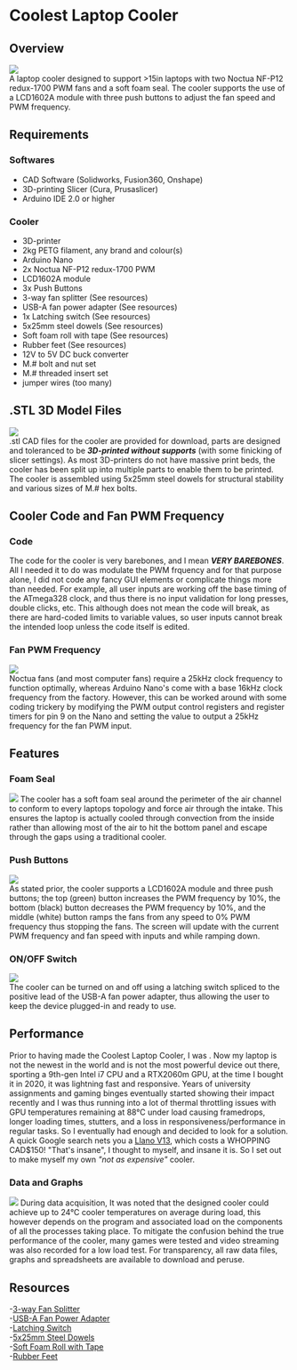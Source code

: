 # Coolest Laptop Cooler
## Overview
![](/images/cooler3.jpg)  
A laptop cooler designed to support >15in laptops with two Noctua NF-P12 redux-1700 PWM fans and a soft foam seal. The cooler supports the use of a LCD1602A module with three push buttons to adjust the fan speed and PWM frequency.

## Requirements
### Softwares
- CAD Software (Solidworks, Fusion360, Onshape)
- 3D-printing Slicer (Cura, Prusaslicer)
- Arduino IDE 2.0 or higher
### Cooler
- 3D-printer
- 2kg PETG filament, any brand and colour(s)
- Arduino Nano
- 2x Noctua NF-P12 redux-1700 PWM
- LCD1602A module
- 3x Push Buttons
- 3-way fan splitter (See resources)
- USB-A fan power adapter (See resources)
- 1x Latching switch (See resources)
- 5x25mm steel dowels (See resources)
- Soft foam roll with tape (See resources)
- Rubber feet (See resources)
- 12V to 5V DC buck converter
- M.# bolt and nut set
- M.# threaded insert set
- jumper wires (too many)

## .STL 3D Model Files
![](/images/cooler_iso.png)  
.stl CAD files for the cooler are provided for download, parts are designed and toleranced to be **_3D-printed without supports_** (with some finicking of slicer settings). As most 3D-printers do not have massive print beds, the cooler has been split up into multiple parts to enable them to be printed. The cooler is assembled using 5x25mm steel dowels for structural stability and various sizes of M.# hex bolts.

## Cooler Code and Fan PWM Frequency
### Code
The code for the cooler is very barebones, and I mean **_VERY BAREBONES_**. All I needed it to do was modulate the PWM frquency and for that purpose alone, I did not code any fancy GUI elements or complicate things more than needed. For example, all user inputs are working off the base timing of the ATmega328 clock, and thus there is no input validation for long presses, double clicks, etc. This although does not mean the code will break, as there are hard-coded limits to variable values, so user inputs cannot break the intended loop unless the code itself is edited.
### Fan PWM Frequency
![](/images/25kHz_PWM_logic.png)  
Noctua fans (and most computer fans) require a 25kHz clock frequency to function optimally, whereas Arduino Nano's come with a base 16kHz clock frequency from the factory. However, this can be worked around with some coding trickery by modifying the PWM output control registers and register timers for pin 9 on the Nano and setting the value to output a 25kHz frequency for the fan PWM input.

## Features
### Foam Seal
![](/images/cooler2.jpg)
The cooler has a soft foam seal around the perimeter of the air channel to conform to every laptops topology and force air through the intake. This ensures the laptop is actually cooled through convection from the inside rather than allowing most of the air to hit the bottom panel and escape through the gaps using a traditional cooler.
### Push Buttons
![](/images/cooler4.jpg)  
As stated prior, the cooler supports a LCD1602A module and three push buttons; the top (green) button increases the PWM frequency by 10%, the bottom (black) button decreases the PWM frequency by 10%, and the middle (white) button ramps the fans from any speed to 0% PWM frequency thus stopping the fans. The screen will update with the current PWM frequency and fan speed with inputs and while ramping down.
### ON/OFF Switch
![](/images/cooler5.jpg)  
The cooler can be turned on and off using a latching switch spliced to the positive lead of the USB-A fan power adapter, thus allowing the user to keep the device plugged-in and ready to use.

## Performance
Prior to having made the Coolest Laptop Cooler, I was . Now my laptop is not the newest in the world and is not the most powerful device out there, sporting a 9th-gen Intel i7 CPU and a RTX2060m GPU, at the time I bought it in 2020, it was lightning fast and responsive. Years of university assignments and gaming binges eventually started showing their impact recently and I was thus running into a lot of thermal throttling issues with GPU temperatures remaining at 88°C under load causing framedrops, longer loading times, stutters, and a loss in responsiveness/performance in regular tasks. So I eventually had enough and decided to look for a solution. A quick Google search nets you a [Llano V13](https://www.amazon.ca/llano-External-Adjustable-Computer-V13/dp/B0CMTCB8Q6/ref=sr_1_2_sspa?crid=1POC0NO5GHSTU&dib=eyJ2IjoiMSJ9.YF-ljNPglwGdckR8lWSFSBiYNVTnB8ScsS9gPuYyK4zyEkwB2Pz2isaRxMyDfI0MmLOB3HVy5thqQah2AGzPVN-Q7KW6M03GhVzpQPtIIt-opvFKd606hsPbgwj5mvkqOPtRIoRVgorMg642wQXM4JZGVPCgWjoH46y9JqrpxYHkLqcqZI9ZM7-TzwKlBYHDv7iEIKZLYxtnZtNi2vNBwlB6MmC3OcY8Zgitqmy9Jg8XkZsMyGG9gqHOCaEgc-BsyZpFfX3Apz0oDuO_xIAUvbeQJFEq263VJ4Zo2n3pjZc.qbEtd4gg2JhvvftbfCLr8Dx7CVbjZUhvKNq3t8RtY7w&dib_tag=se&keywords=laptop+cooler&qid=1740464298&sprefix=laptop+cooler%2Caps%2C97&sr=8-2-spons&sp_csd=d2lkZ2V0TmFtZT1zcF9hdGY&psc=1), which costs a WHOPPING CAD$150! "That's insane", I thought to myself, and insane it is. So I set out to make myself my own _"not as expensive"_ cooler.
### Data and Graphs
![](/Temperature_data/temperature_graphs/blops6_comparison.png)
During data acquisition, It was noted that the designed cooler could achieve up to 24°C cooler temperatures on average during load, this however depends on the program and associated load on the components of all the processes taking place. To mitigate the confusion behind the true performance of the cooler, many games were tested and video streaming was also recorded for a low load test. For transparency, all raw data files, graphs and spreadsheets are available to download and peruse.

## Resources
-[3-way Fan Splitter](https://www.amazon.ca/dp/B0DJPBXZ89?ref=ppx_yo2ov_dt_b_fed_asin_title)  
-[USB-A Fan Power Adapter](https://www.amazon.ca/dp/B0BY43DZ11?ref=ppx_yo2ov_dt_b_fed_asin_title)  
-[Latching Switch](https://www.amazon.ca/dp/B0DJ46XRP6?ref=ppx_yo2ov_dt_b_fed_asin_title&th=1)  
-[5x25mm Steel Dowels](https://www.amazon.ca/dp/B07F3TWSBY?ref=ppx_yo2ov_dt_b_fed_asin_title)  
-[Soft Foam Roll with Tape](https://www.amazon.ca/dp/B0B193G1WC?ref=ppx_yo2ov_dt_b_fed_asin_title&th=1)  
-[Rubber Feet](https://www.amazon.ca/dp/B07PXNTT7K?ref=ppx_yo2ov_dt_b_fed_asin_title&th=1)

